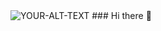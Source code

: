 <picture>
 <source media="(prefers-color-scheme: dark)" srcset="https://wallpapercave.com/wp/wp3082334.jpg">
 <source media="(prefers-color-scheme: light)" srcset="[YOUR-LIGHTMODE-IMAGE](https://wallpapercave.com/wp/wp3082334.jpg)">
 <img alt="YOUR-ALT-TEXT" src="[YOUR-DEFAULT-IMAGE](https://wallpapercave.com/wp/wp3082334.jpg)">
</picture>
### Hi there 👋

<!--
**JahironMG/JahironMG** is a ✨ _special_ ✨ repository because its `README.md` (this file) appears on your GitHub profile.

Here are some ideas to get you started:

- 🔭 I’m currently working on ...
- 🌱 I’m currently learning ...
- 👯 I’m looking to collaborate on ...
- 🤔 I’m looking for help with ...
- 💬 Ask me about ...
- 📫 How to reach me: ...
- 😄 Pronouns: ...
- ⚡ Fun fact: ...
-->
